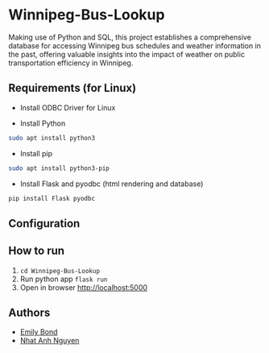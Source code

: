 # Winnipeg-Bus-Lookup

Making use of Python and SQL, this project establishes a comprehensive database for accessing Winnipeg bus schedules and weather information in the past, offering valuable insights into the impact of weather on public transportation efficiency in Winnipeg.

## Requirements (for Linux)

- Install ODBC Driver for Linux

- Install Python
  
```bash
sudo apt install python3
```

- Install pip

```bash
sudo apt install python3-pip
```

- Install Flask and pyodbc (html rendering and database)

```bash
pip install Flask pyodbc
```

## Configuration

## How to run

1. `cd Winnipeg-Bus-Lookup`
2. Run python app `flask run`
3. Open in browser [http://localhost:5000](http://localhost:5000)

## Authors

- [Emily Bond]()
- [Nhat Anh Nguyen](https://github.com/nateng98)
